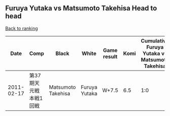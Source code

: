 ## Furuya Yutaka vs Matsumoto Takehisa Head to head

[Back to ranking](../../index.md)




| **Date** | **Comp** | **Black** | **White** | **Game result** | **Komi** | **Cumulative Furuya Yutaka vs Matsumoto Takehisa** | **Furuya Yutaka streak** | **Matsumoto Takehisa streak** | 
| --- | --- | --- | --- | --- | --- | --- | --- | --- |
| 2011-02-17 | 第37期天元戦本戦1回戦 | Matsumoto Takehisa | Furuya Yutaka | W+7.5 | 6.5 | 1:0 | 1 | 0 |




